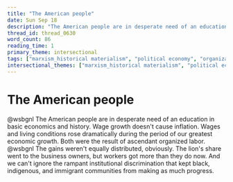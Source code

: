 ```yaml
---
title: "The American people"
date: Sun Sep 18
description: "The American people are in desperate need of an education in basic economics and history. Wage growth doesn't cause inflation."
thread_id: thread_0630
word_count: 86
reading_time: 1
primary_theme: intersectional
tags: ["marxism_historical materialism", "political economy", "organizational theory"]
intersectional_themes: ["marxism_historical materialism", "political economy", "organizational theory"]
---
```


# The American people

@wsbgnl The American people are in desperate need of an education in basic economics and history. Wage growth doesn't cause inflation. Wages and living conditions rose dramatically during the period of our greatest economic growth. Both were the result of ascendant organized labor. @wsbgnl The gains weren't equally distributed, obviously. The lion's share went to the business owners, but workers got more than they do now. And we can't ignore the rampant institutional discrimination that kept black, indigenous, and immigrant communities from making as much progress.